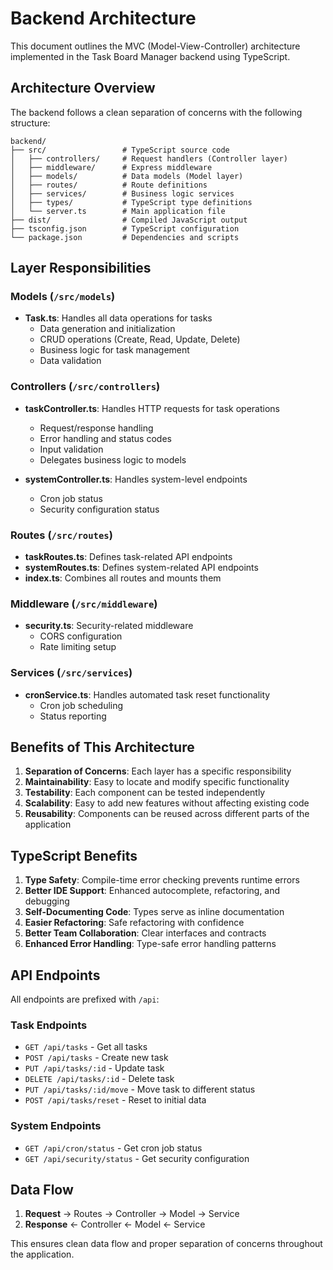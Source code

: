# Backend Architecture

This document outlines the MVC (Model-View-Controller) architecture implemented in the Task Board Manager backend using TypeScript.

## Architecture Overview

The backend follows a clean separation of concerns with the following structure:

```
backend/
├── src/                 # TypeScript source code
│   ├── controllers/     # Request handlers (Controller layer)
│   ├── middleware/      # Express middleware
│   ├── models/          # Data models (Model layer)
│   ├── routes/          # Route definitions
│   ├── services/        # Business logic services
│   ├── types/           # TypeScript type definitions
│   └── server.ts        # Main application file
├── dist/                # Compiled JavaScript output
├── tsconfig.json        # TypeScript configuration
└── package.json         # Dependencies and scripts
```

## Layer Responsibilities

### **Models** (`/src/models`)
- **Task.ts**: Handles all data operations for tasks
  - Data generation and initialization
  - CRUD operations (Create, Read, Update, Delete)
  - Business logic for task management
  - Data validation

### **Controllers** (`/src/controllers`)
- **taskController.ts**: Handles HTTP requests for task operations
  - Request/response handling
  - Error handling and status codes
  - Input validation
  - Delegates business logic to models

- **systemController.ts**: Handles system-level endpoints
  - Cron job status
  - Security configuration status

### **Routes** (`/src/routes`)
- **taskRoutes.ts**: Defines task-related API endpoints
- **systemRoutes.ts**: Defines system-related API endpoints
- **index.ts**: Combines all routes and mounts them

### **Middleware** (`/src/middleware`)
- **security.ts**: Security-related middleware
  - CORS configuration
  - Rate limiting setup

### **Services** (`/src/services`)
- **cronService.ts**: Handles automated task reset functionality
  - Cron job scheduling
  - Status reporting

## Benefits of This Architecture

1. **Separation of Concerns**: Each layer has a specific responsibility
2. **Maintainability**: Easy to locate and modify specific functionality
3. **Testability**: Each component can be tested independently
4. **Scalability**: Easy to add new features without affecting existing code
5. **Reusability**: Components can be reused across different parts of the application

## TypeScript Benefits

1. **Type Safety**: Compile-time error checking prevents runtime errors
2. **Better IDE Support**: Enhanced autocomplete, refactoring, and debugging
3. **Self-Documenting Code**: Types serve as inline documentation
4. **Easier Refactoring**: Safe refactoring with confidence
5. **Better Team Collaboration**: Clear interfaces and contracts
6. **Enhanced Error Handling**: Type-safe error handling patterns

## API Endpoints

All endpoints are prefixed with `/api`:

### Task Endpoints
- `GET /api/tasks` - Get all tasks
- `POST /api/tasks` - Create new task
- `PUT /api/tasks/:id` - Update task
- `DELETE /api/tasks/:id` - Delete task
- `PUT /api/tasks/:id/move` - Move task to different status
- `POST /api/tasks/reset` - Reset to initial data

### System Endpoints
- `GET /api/cron/status` - Get cron job status
- `GET /api/security/status` - Get security configuration

## Data Flow

1. **Request** → Routes → Controller → Model → Service
2. **Response** ← Controller ← Model ← Service

This ensures clean data flow and proper separation of concerns throughout the application.
